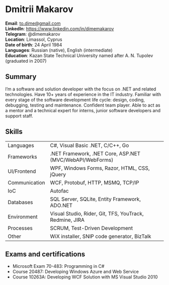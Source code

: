 # Dmitrii Makarov

**Email**: to.dime@gmail.com  
**LinkedIn**: https://www.linkedin.com/in/dimemakarov  
**Telegram**: @dimemakarov  
**Location**: Limassol, Cyprus  
**Date of birth**: 24 April 1984  
**Languages**: Russian (native), English (intermediate)  
**Education**: Kazan State Technical University named after A. N. Tupolev (graduated in 2007)

## Summary

I’m a software and solution developer with the focus on .NET and related technologies. Have 10+ years of experience in the IT industry. Familiar with every stage of the software development life cycle: design, coding, debugging, testing and maintenance. Confident team player. Able to act as a mentor and a technical expert for interns, junior software developers and support staff.

## Skills

|  |  |
| --- | --- |
| Languages | C#, Visual Basic .NET, C/C++, Go |
| Frameworks | .NET Framework, .NET Core, ASP.NET (MVC/WebAPI/WebForms) |
| UI/Frontend | WPF, Windows Forms, Razor, HTML, CSS, jQuery |
| Communication | WCF, Protobuf, HTTP, MSMQ, TCP/IP |
| IoC | Autofac |
| Databases | SQL Server, SQLite, Entity Framework, ADO.NET |
| Environment | Visual Studio, Rider, Git, TFS, YouTrack, Redmine, JIRA |
| Processes | SCRUM, Test-Driven Development |
| Other | WiX installer, SNIP code generator, BizTalk |

## Exams and certifications

* Microsoft Exam 70-483: Programming in C#
* Course 20487: Developing Windows Azure and Web Service
* Course 10263A: Developing WCF Solution with MS Visual Studio 2010

